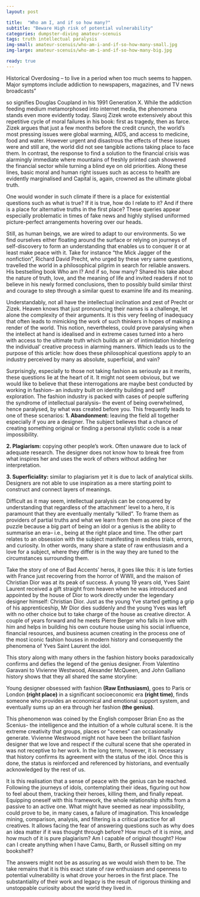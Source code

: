 ```yaml
---
layout: post

title:  "Who am I, and if so how many?"
subtitle: "Beware High risk of potential vulnerability"
categories: dumpster-diving amateur-scenuis
tags: truth intellectual paralysis
img-small: amateur-scenuis/who-am-i-and-if-so-how-many-small.jpg
img-large: amateur-scenuis/who-am-i-and-if-so-how-many-big.jpg

ready: true
---
```


Historical Overdosing – to live in a period when too much seems to happen. Major symptoms include addiction to newspapers, magazines, and TV news broadcasts”
<!--more-->
so signifies Douglas Coupland in his 1991 Generation X. While the addiction feeding medium metamorphosed into internet media, the phenomena stands even more evidently today. Slavoj Zizek wrote extensively about this repetitive cycle of moral failures in his book: first as tragedy, then as farce. Zizek argues that just a few months before the credit crunch, the world’s most pressing issues were global warming, AIDS, and access to medicine, food and water. However urgent and disastrous the effects of these issues were and still are, the world did not see tangible actions taking place to face them. In contrast, the response to find a solution to the financial crisis was alarmingly immediate where mountains of freshly printed cash showered the financial sector while turning a blind eye on old priorities. Along these lines, basic moral and human right issues such as access to health are evidently marginalised and Capital is, again, crowned as the ultimate global truth. 

One would wonder in such climate if there is a place for existential questions such as what is true? If it is true, how do I relate to it? And if there is a place for alternative truths in the first place? These queries appear especially problematic in times of fake news and highly stylised uniformed picture-perfect arrangements hovering over our heads. 

Still, as human beings, we are wired to adapt to our environments. So we find ourselves either floating around the surface or relying on journeys of self-discovery to form an understanding that enables us to conquer it or at least make peace with it. Take for instance “the Mick Jagger of the nonfiction”, Richard David Precht, who urged by these very same questions, travelled the world in a philosophical pilgrim in search for reliable answers. His bestselling book Who am I? And if so, how many? Shared his take about the nature of truth, love, and the meaning of life and invited readers if not to believe in his newly formed conclusions, then to possibly build similar thirst and courage to step through a similar quest to examine life and its meaning.   

Understandably, not all have the intellectual inclination and zest of Precht or Zizek. Heaven knows that just pronouncing their names is a challenge, let alone the complexity of their arguments. It is this very feeling of inadequacy that often leads to mimicking the work of such thinkers in hopes of making a render of the world. This notion, nevertheless, could prove paralysing when the intellect at hand is idealised and in extreme cases turned into a hero with access to the ultimate truth which builds an air of intimidation hindering the individual’ creative process in alarming manners. Which leads us to the purpose of this article: how does these philosophical questions apply to an industry perceived by many as absolute, superficial, and vain? 

Surprisingly, especially to those not taking fashion as seriously as it merits, these questions lie at the heart of it. It might not seem obvious, but we would like to believe that these interrogations are maybe best conducted by working in fashion– an industry built on identity building and self exploration. 
The fashion industry is packed with cases of people suffering the syndrome of intellectual paralysis– the event of being overwhelmed, hence paralysed, by what was created before you. 
This frequently leads to one of these scenarios: 
**1. Abandonment:** leaving the field all together especially if you are a designer. The subject believes that a chance of creating something original or finding a personal stylistic code is a near impossibility. 

**2. Plagiarism:** copying other people’s work. Often unaware due to lack of adequate research. The designer does not know how to break free from what inspires her and uses the work of others without adding her interpretation.  

**3. Superficiality:** similar to plagiarism yet it is due to lack of analytical skills. Designers are not able to use inspiration as a mere starting point to construct and connect layers of meanings.

Difficult as it may seem, intellectual paralysis can be conquered by understanding that regardless of the attachment' level to a hero, it is paramount that they are eventually mentally “killed”. To frame them as providers of partial truths and what we learn from them as one piece of the puzzle because a big part of being an idol or a genius is the ability to summarise an era– i.e., being at the right place and time. The other part relates to an obsession with the subject manifesting in endless trials, errors, and curiosity. In other words, many share a state of raw enthusiasm and a love for a subject, where they differ is in the way they are tuned to the circumstances surrounding them.

Take the story of one of Bad Accents’ heros, it goes like this: it is late forties with France just recovering from the horror of WWII, and the maison of Christian Dior was at its peak of success. A young 19 years old, Yves Saint Laurent received a gift straight from heaven when he was introduced and appointed by the house of Dior to work directly under the legendary designer himself: Christian Dior. Just as the young Yve started getting a grip of his apprenticeship, Mr Dior dies suddenly and the young Yves was left with no other choice but to take charge of the house as creative director. A couple of years forward and he meets Pierre Berger who falls in love with him and helps in building his own couture house using his social influence, financial resources, and business acumen creating in the process one of the most iconic fashion houses in modern history and consequently the phenomena of Yves Saint Laurent the idol. 

This story along with many others in the fashion history books paradoxically confirms and defies the legend of the genius designer. From Valentino Garavani to Vivienne Westwood, Alexander McQueen, and John Galliano history shows that they all shared the same storyline: 

Young designer obsessed with fashion **(Raw Enthusiasm)**, goes to Paris or London **(right place)** in a significant socioeconomic era **(right time)**, finds someone who provides an economical and emotional support system, and eventually sums up an era through her fashion **(the genius)**.      

This phenomenon was coined by the English composer Brian Eno as the Scenius- the intelligence and the intuition of a whole cultural scene. It is the extreme creativity that groups, places or "scenes" can occasionally generate. Vivienne Westwood might not have been the brilliant fashion designer that we love and respect if the cultural scene that she operated in was not receptive to her work. In the long term, however, it is necessary that history confirms its agreement with the status of the idol. Once this is done, the status is reinforced and referenced by historians, and eventually acknowledged by the rest of us.  

It is this realisation that a sense of peace with the genius can be reached. Following the journeys of idols, contemplating their ideas, figuring out how to feel about them, tracking their heroes, killing them, and finally repeat. Equipping oneself with this framework, the whole relationship shifts from a passive to an active one. What might have seemed as near impossibility, could prove to be, in many cases, a failure of imagination. This knowledge mining, comparison, analysis, and filtering is a critical practice for all creatives. It allows facing the fear of answering questions such as why does an idea matter if it was thought through before? How much of it is mine, and how much of it is pure plagiarism? Am I capable of original thought? How can I create anything when I have Camu, Barth, or Russell sitting on my bookshelf? 

The answers might not be as assuring as we would wish them to be. The take remains that it is this exact state of raw enthusiasm and openness to potential vulnerability is what drove your heroes in the first place. The substantiality of their work and legacy is the result of rigorous thinking and unstoppable curiosity about the world they lived in. 

